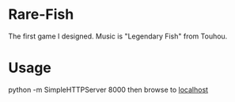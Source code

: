 Rare-Fish
=========

The first game I designed. Music is "Legendary Fish" from Touhou.

Usage
=========

python -m SimpleHTTPServer 8000
then browse to <a href="http://localhost:8000">localhost</a>
